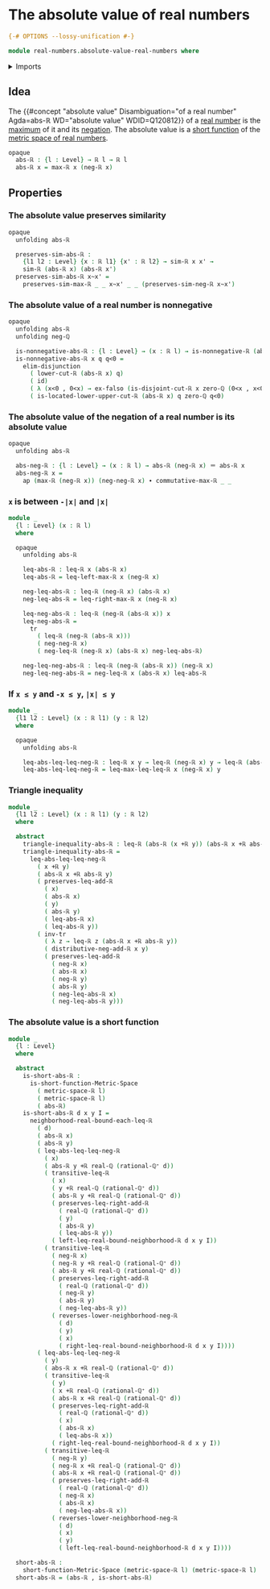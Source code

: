 # The absolute value of real numbers

```agda
{-# OPTIONS --lossy-unification #-}

module real-numbers.absolute-value-real-numbers where
```

<details><summary>Imports</summary>

```agda
open import elementary-number-theory.positive-rational-numbers
open import elementary-number-theory.rational-numbers

open import foundation.action-on-identifications-functions
open import foundation.dependent-pair-types
open import foundation.disjunction
open import foundation.empty-types
open import foundation.function-types
open import foundation.identity-types
open import foundation.logical-equivalences
open import foundation.transport-along-identifications
open import foundation.universe-levels

open import metric-spaces.short-functions-metric-spaces

open import real-numbers.addition-real-numbers
open import real-numbers.dedekind-real-numbers
open import real-numbers.inequality-real-numbers
open import real-numbers.maximum-real-numbers
open import real-numbers.metric-space-of-real-numbers
open import real-numbers.negation-real-numbers
open import real-numbers.nonnegative-real-numbers
open import real-numbers.rational-real-numbers
open import real-numbers.similarity-real-numbers
```

</details>

## Idea

The
{{#concept "absolute value" Disambiguation="of a real number" Agda=abs-ℝ WD="absolute value" WDID=Q120812}}
of a [real number](real-numbers.dedekind-real-numbers.md) is the
[maximum](real-numbers.maximum-real-numbers.md) of it and its
[negation](real-numbers.negation-real-numbers.md). The absolute value is a
[short function](metric-spaces.short-functions-metric-spaces.md) of the
[metric space of real numbers](real-numbers.metric-space-of-real-numbers.md).

```agda
opaque
  abs-ℝ : {l : Level} → ℝ l → ℝ l
  abs-ℝ x = max-ℝ x (neg-ℝ x)
```

## Properties

### The absolute value preserves similarity

```agda
opaque
  unfolding abs-ℝ

  preserves-sim-abs-ℝ :
    {l1 l2 : Level} {x : ℝ l1} {x' : ℝ l2} → sim-ℝ x x' →
    sim-ℝ (abs-ℝ x) (abs-ℝ x')
  preserves-sim-abs-ℝ x~x' =
    preserves-sim-max-ℝ _ _ x~x' _ _ (preserves-sim-neg-ℝ x~x')
```

### The absolute value of a real number is nonnegative

```agda
opaque
  unfolding abs-ℝ
  unfolding neg-ℚ

  is-nonnegative-abs-ℝ : {l : Level} → (x : ℝ l) → is-nonnegative-ℝ (abs-ℝ x)
  is-nonnegative-abs-ℝ x q q<0 =
    elim-disjunction
      ( lower-cut-ℝ (abs-ℝ x) q)
      ( id)
      ( λ (x<0 , 0<x) → ex-falso (is-disjoint-cut-ℝ x zero-ℚ (0<x , x<0)))
      ( is-located-lower-upper-cut-ℝ (abs-ℝ x) q zero-ℚ q<0)
```

### The absolute value of the negation of a real number is its absolute value

```agda
opaque
  unfolding abs-ℝ

  abs-neg-ℝ : {l : Level} → (x : ℝ l) → abs-ℝ (neg-ℝ x) ＝ abs-ℝ x
  abs-neg-ℝ x =
    ap (max-ℝ (neg-ℝ x)) (neg-neg-ℝ x) ∙ commutative-max-ℝ _ _
```

### `x` is between `-|x|` and `|x|`

```agda
module _
  {l : Level} (x : ℝ l)
  where

  opaque
    unfolding abs-ℝ

    leq-abs-ℝ : leq-ℝ x (abs-ℝ x)
    leq-abs-ℝ = leq-left-max-ℝ x (neg-ℝ x)

    neg-leq-abs-ℝ : leq-ℝ (neg-ℝ x) (abs-ℝ x)
    neg-leq-abs-ℝ = leq-right-max-ℝ x (neg-ℝ x)

    leq-neg-abs-ℝ : leq-ℝ (neg-ℝ (abs-ℝ x)) x
    leq-neg-abs-ℝ =
      tr
        ( leq-ℝ (neg-ℝ (abs-ℝ x)))
        ( neg-neg-ℝ x)
        ( neg-leq-ℝ (neg-ℝ x) (abs-ℝ x) neg-leq-abs-ℝ)

    neg-leq-neg-abs-ℝ : leq-ℝ (neg-ℝ (abs-ℝ x)) (neg-ℝ x)
    neg-leq-neg-abs-ℝ = neg-leq-ℝ x (abs-ℝ x) leq-abs-ℝ
```

### If `x ≤ y` and `-x ≤ y`, `|x| ≤ y`

```agda
module _
  {l1 l2 : Level} (x : ℝ l1) (y : ℝ l2)
  where

  opaque
    unfolding abs-ℝ

    leq-abs-leq-leq-neg-ℝ : leq-ℝ x y → leq-ℝ (neg-ℝ x) y → leq-ℝ (abs-ℝ x) y
    leq-abs-leq-leq-neg-ℝ = leq-max-leq-leq-ℝ x (neg-ℝ x) y
```

### Triangle inequality

```agda
module _
  {l1 l2 : Level} (x : ℝ l1) (y : ℝ l2)
  where

  abstract
    triangle-inequality-abs-ℝ : leq-ℝ (abs-ℝ (x +ℝ y)) (abs-ℝ x +ℝ abs-ℝ y)
    triangle-inequality-abs-ℝ =
      leq-abs-leq-leq-neg-ℝ
        ( x +ℝ y)
        ( abs-ℝ x +ℝ abs-ℝ y)
        ( preserves-leq-add-ℝ
          ( x)
          ( abs-ℝ x)
          ( y)
          ( abs-ℝ y)
          ( leq-abs-ℝ x)
          ( leq-abs-ℝ y))
        ( inv-tr
          ( λ z → leq-ℝ z (abs-ℝ x +ℝ abs-ℝ y))
          ( distributive-neg-add-ℝ x y)
          ( preserves-leq-add-ℝ
            ( neg-ℝ x)
            ( abs-ℝ x)
            ( neg-ℝ y)
            ( abs-ℝ y)
            ( neg-leq-abs-ℝ x)
            ( neg-leq-abs-ℝ y)))
```

### The absolute value is a short function

```agda
module _
  {l : Level}
  where

  abstract
    is-short-abs-ℝ :
      is-short-function-Metric-Space
        ( metric-space-ℝ l)
        ( metric-space-ℝ l)
        ( abs-ℝ)
    is-short-abs-ℝ d x y I =
      neighborhood-real-bound-each-leq-ℝ
        ( d)
        ( abs-ℝ x)
        ( abs-ℝ y)
        ( leq-abs-leq-leq-neg-ℝ
          ( x)
          ( abs-ℝ y +ℝ real-ℚ (rational-ℚ⁺ d))
          ( transitive-leq-ℝ
            ( x)
            ( y +ℝ real-ℚ (rational-ℚ⁺ d))
            ( abs-ℝ y +ℝ real-ℚ (rational-ℚ⁺ d))
            ( preserves-leq-right-add-ℝ
              ( real-ℚ (rational-ℚ⁺ d))
              ( y)
              ( abs-ℝ y)
              ( leq-abs-ℝ y))
            ( left-leq-real-bound-neighborhood-ℝ d x y I))
          ( transitive-leq-ℝ
            ( neg-ℝ x)
            ( neg-ℝ y +ℝ real-ℚ (rational-ℚ⁺ d))
            ( abs-ℝ y +ℝ real-ℚ (rational-ℚ⁺ d))
            ( preserves-leq-right-add-ℝ
              ( real-ℚ (rational-ℚ⁺ d))
              ( neg-ℝ y)
              ( abs-ℝ y)
              ( neg-leq-abs-ℝ y))
            ( reverses-lower-neighborhood-neg-ℝ
              ( d)
              ( y)
              ( x)
              ( right-leq-real-bound-neighborhood-ℝ d x y I))))
        ( leq-abs-leq-leq-neg-ℝ
          ( y)
          ( abs-ℝ x +ℝ real-ℚ (rational-ℚ⁺ d))
          ( transitive-leq-ℝ
            ( y)
            ( x +ℝ real-ℚ (rational-ℚ⁺ d))
            ( abs-ℝ x +ℝ real-ℚ (rational-ℚ⁺ d))
            ( preserves-leq-right-add-ℝ
              ( real-ℚ (rational-ℚ⁺ d))
              ( x)
              ( abs-ℝ x)
              ( leq-abs-ℝ x))
            ( right-leq-real-bound-neighborhood-ℝ d x y I))
          ( transitive-leq-ℝ
            ( neg-ℝ y)
            ( neg-ℝ x +ℝ real-ℚ (rational-ℚ⁺ d))
            ( abs-ℝ x +ℝ real-ℚ (rational-ℚ⁺ d))
            ( preserves-leq-right-add-ℝ
              ( real-ℚ (rational-ℚ⁺ d))
              ( neg-ℝ x)
              ( abs-ℝ x)
              ( neg-leq-abs-ℝ x))
            ( reverses-lower-neighborhood-neg-ℝ
              ( d)
              ( x)
              ( y)
              ( left-leq-real-bound-neighborhood-ℝ d x y I))))

  short-abs-ℝ :
    short-function-Metric-Space (metric-space-ℝ l) (metric-space-ℝ l)
  short-abs-ℝ = (abs-ℝ , is-short-abs-ℝ)
```
